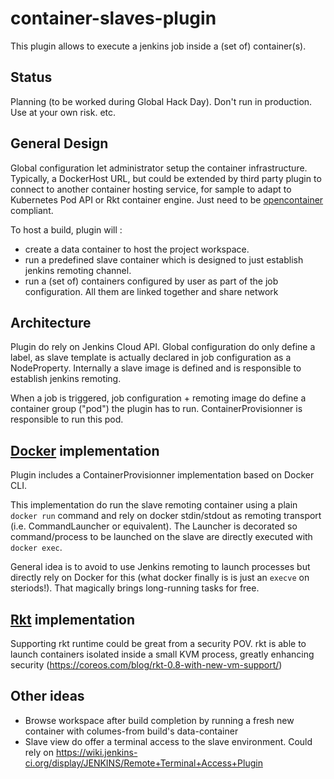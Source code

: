 # container-slaves-plugin

This plugin allows to execute a jenkins job inside a (set of) container(s).

## Status

Planning (to be worked during Global Hack Day). Don't run in production. Use at your own risk. etc.

## General Design

Global configuration let administrator setup the container infrastructure. Typically, a DockerHost URL, but could be extended by third party plugin to connect to another container hosting service, for sample to adapt to Kubernetes Pod API or Rkt container engine. Just need to be [opencontainer](https://www.opencontainers.org/) compliant.

To host a build, plugin will :
* create a data container to host the project workspace.
* run a predefined slave container which is designed to just establish jenkins remoting channel. 
* run a (set of) containers configured by user as part of the job configuration. All them are linked together and share network

## Architecture

Plugin do rely on Jenkins Cloud API. Global configuration do only define a label, as slave template is actually declared in job configuration as a NodeProperty. 
Internally a slave image is defined and is responsible to establish jenkins remoting.

When a job is triggered, job configuration + remoting image do define a container group ("pod") the plugin has to run. ContainerProvisionner is responsible to run this pod. 

## [Docker](https://www.docker.com) implementation

Plugin includes a ContainerProvisionner implementation based on Docker CLI. 

This implementation do run the slave remoting container using a plain `docker run` command and rely on docker stdin/stdout as remoting transport (i.e. CommandLauncher or equivalent). 
The Launcher is decorated so command/process to be launched on the slave are directly executed with `docker exec`.

General idea is to avoid to use Jenkins remoting to launch processes but directly rely on Docker for this (what docker finally is is just an `execve` on steriods!). That magically brings long-running tasks for free.

## [Rkt](https://github.com/coreos/rkt) implementation

Supporting rkt runtime could be great from a security POV. rkt is able to launch containers isolated inside a small KVM process, greatly enhancing security (https://coreos.com/blog/rkt-0.8-with-new-vm-support/)

## Other ideas

 * Browse workspace after build completion by running a fresh new container with columes-from build's data-container
 * Slave view do offer a terminal access to the slave environment. Could rely on https://wiki.jenkins-ci.org/display/JENKINS/Remote+Terminal+Access+Plugin
